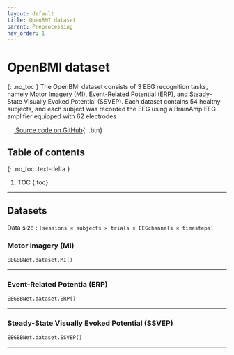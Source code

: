 ```yaml
---
layout: default
title: OpenBMI dataset
parent: Preprocessing
nav_order: 1
---
```


# OpenBMI dataset
{: .no_toc }
The OpenBMI dataset consists of 3 EEG recognition tasks, namely Motor Imagery (MI), Event-Related Potential (ERP), and Steady-State Visually Evoked Potential (SSVEP). Each dataset contains 54 healthy subjects, and each subject was recorded the EEG using a BrainAmp EEG amplifier equipped with 62 electrodes

[<img src="https://min2net.github.io/assets/images/github.png" width="15" height="15"> Source code on GitHub](xxx){: .btn}

## Table of contents
{: .no_toc .text-delta }

1. TOC
{:toc}

---
## Datasets

Data size : `(sessions × subjects × trials × EEGchannels × timesteps)`

### Motor imagery (MI)

```py
EEGBBNet.dataset.MI()
```

---
### Event-Related Potentia (ERP)

```py
EEGBBNet.dataset.ERP()
```
---
### Steady-State Visually Evoked Potential (SSVEP)

```py
EEGBBNet.dataset.SSVEP()
```
---
